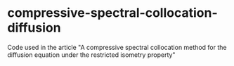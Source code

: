 # compressive-spectral-collocation-diffusion
Code used in the article "A compressive spectral collocation method for the diffusion equation under the restricted isometry property"
